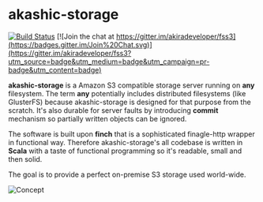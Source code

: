 # akashic-storage

[![Build Status](https://travis-ci.org/akiradeveloper/akashic-storage.svg)](https://travis-ci.org/akiradeveloper/akashic-storage)
[![Join the chat at https://gitter.im/akiradeveloper/fss3](https://badges.gitter.im/Join%20Chat.svg)](https://gitter.im/akiradeveloper/fss3?utm_source=badge&utm_medium=badge&utm_campaign=pr-badge&utm_content=badge)

**akashic-storage** is a Amazon S3 compatible storage server running on **any** filesystem. The term **any** potentially includes distributed filesystems (like GlusterFS) because akashic-storage is designed for that purpose from the scratch. It's also durable for server faults by introducing **commit** mechanism so partially written objects can be ignored.

The software is built upon **finch** that is a sophisticated finagle-http wrapper in functional way. Therefore akashic-storage's all codebase is written in **Scala** with a taste of functional programming so it's readable, small and then solid.

The goal is to provide a perfect on-premise S3 storage used world-wide. 

![Concept](https://rawgit.com/akiradeveloper/akashic-storage/develop/concept.svg)
